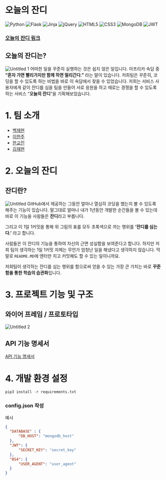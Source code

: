 # 오늘의 잔디

![Python](https://img.shields.io/badge/python-3670A0?style=for-the-badge&logo=python&logoColor=ffdd54)
![Flask](https://img.shields.io/badge/flask-%23000.svg?style=for-the-badge&logo=flask&logoColor=white)
![Jinja](https://img.shields.io/badge/jinja-white.svg?style=for-the-badge&logo=jinja&logoColor=black)
![jQuery](https://img.shields.io/badge/jquery-%230769AD.svg?style=for-the-badge&logo=jquery&logoColor=white)
![HTML5](https://img.shields.io/badge/html5-%23E34F26.svg?style=for-the-badge&logo=html5&logoColor=white)
![CSS3](https://img.shields.io/badge/css3-%231572B6.svg?style=for-the-badge&logo=css3&logoColor=white)
![MongoDB](https://img.shields.io/badge/MongoDB-%234ea94b.svg?style=for-the-badge&logo=mongodb&logoColor=white)
![JWT](https://img.shields.io/badge/JWT-black?style=for-the-badge&logo=JSON%20web%20tokens)

### [오늘의 잔디 링크](http://52.79.227.227:5000/)

## 오늘의 잔디는?
![Untitled 1](https://user-images.githubusercontent.com/28504937/202376922-91a2a938-32d3-4fa5-ba57-76c46f9c47d4.png)
어떠한 일을 꾸준히 실행하는 것은 쉽지 않은 일입니다. 아프리카 속담 중 **“혼자 가면 빨리가지만 함께 하면 멀리간다.”** 라는 말이 있습니다. 저희팀은 꾸준히, 코딩을 할 수 있도록 하는 비법을  바로 이 속담에서 찾을 수 있었습니다. 저희는 서비스 사용자에게 같이 잔디를 심을 팀을 만들어 서로 응원을 하고 때로는 경쟁을 할 수 있도록 하는 서비스 “**오늘의 잔디**”을 기획해보았습니다.

# 1. 팀 소개
- [백재현](https://github.com/elderanni)
- [이한주](https://github.com/yanJuicy)
- [한교진](https://github.com/hangj97)
- [김재현](https://github.com/tjvm0877)

# 2. 오늘의 잔디
## 잔디란?
![Untitled](https://user-images.githubusercontent.com/28504937/202376814-a690cf68-e0f7-4f0a-b065-0ce38cac73a6.png)
GitHub에서 제공하는 그동안  얼마나 열심히 코딩을 했는지 볼 수 있도록 해주는 기능이 있습니다. 말그대로 얼마나 내가 1년동안 개발한 순간들을 볼 수 있는데 바로 이 기능을 사람들은 **잔디**라고 부릅니다. 

그리고 이 1일 1커밋을 통해 위 그림의 표를 모두 초록색으로 까는 행위를 **‘잔디를 심는다.’** 라고 합니다.

사람들은 이 잔디의 기능을 통하여 자신의 근면 성실함을 보여준다고 합니다. 하지만 저희 팀이 생각하는 1일 1커밋 자체는 무언가 엄청난 일을 해냈다고 생각하지 않습니다. 막말로 `README.MD`에 엔터만 치고 커밋해도 할 수 있는 일이니까요.

저희팀이 생각하는 잔디를 심는 행위를 함으로써 얻을 수 있는 가장 큰 가치는 바로 **꾸준함을 통한 학습의 습관화**입니다.


# 3. ****프로젝트 기능 및 구조****
## 와이어 프레임 / 프로토타입
![Untitled 2](https://user-images.githubusercontent.com/28504937/202376953-05fccc12-339f-49c6-9d73-1f9a429fa7d1.png)

## API 기능 명세서

[API 기능 명세서](https://www.notion.so/API-e0c76d976f3d43d89118be87467d5e36)

# 4. ****개발 환경 설정****
```python
pip3 install -r requirements.txt
```
### config.json 작성 
예시
```json
{
  "DATABASE" : {
      "DB_HOST": "mongodb_host"
  },
  "JWT": {
      "SECRET_KEY": "secret_key"
  },
  "BS4": {
      "USER_AGENT": "user_agent"
  }
}
```
